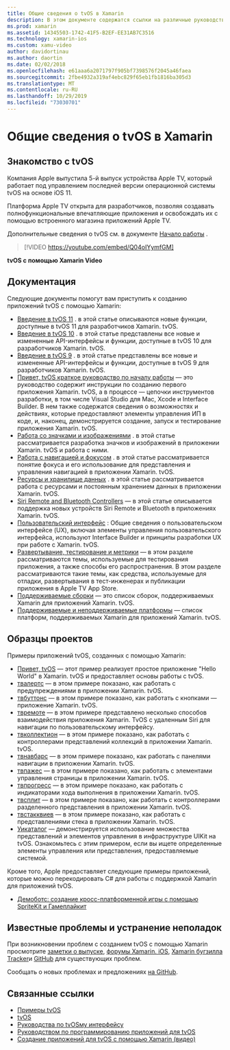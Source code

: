 ```yaml
---
title: Общие сведения о tvOS в Xamarin
description: В этом документе содержатся ссылки на различные руководства и примеры, демонстрирующие создание tvOS приложений с помощью Xamarin. В руководствах рассматриваются различные функции, такие как разработка пользовательского интерфейса, хранение данных, значки и многое другое.
ms.prod: xamarin
ms.assetid: 14345503-1742-41F5-B2EF-EE31AB7C3516
ms.technology: xamarin-ios
ms.custom: xamu-video
author: davidortinau
ms.author: daortin
ms.date: 02/02/2018
ms.openlocfilehash: e61aaa6a2071797f905bf7398576f2045a46faea
ms.sourcegitcommit: 2fbe4932a319af4ebc829f65eb1fb1816ba305d3
ms.translationtype: MT
ms.contentlocale: ru-RU
ms.lasthandoff: 10/29/2019
ms.locfileid: "73030701"
---
```

# <a name="introduction-to-tvos-in-xamarin"></a>Общие сведения о tvOS в Xamarin

## <a name="introducing-tvos"></a>Знакомство с tvOS

Компания Apple выпустила 5-й выпуск устройства Apple TV, который работает под управлением последней версии операционной системы tvOS на основе iOS 11.

Платформа Apple TV открыта для разработчиков, позволяя создавать полнофункциональные впечатляющие приложения и освобождать их с помощью встроенного магазина приложений Apple TV.

Дополнительные сведения о tvOS см. в документе [Начало работы](~/ios/tvos/get-started/index.md) .

> [!VIDEO https://youtube.com/embed/Q04oIYymfGM]

**tvOS с помощью Xamarin Video**

## <a name="documentation"></a>Документация

Следующие документы помогут вам приступить к созданию приложений tvOS с помощью Xamarin:

- [Введение в tvOS 11](~/ios/tvos/platform/introduction-to-tvos11.md) . в этой статье описываются новые функции, доступные в tvOS 11 для разработчиков Xamarin. tvOS.
- [Введение в tvOS 10](~/ios/tvos/platform/introduction-to-tvos10/index.md) . в этой статье представлены все новые и измененные API-интерфейсы и функции, доступные в tvOS 10 для разработчиков Xamarin. tvOS.
- [Введение в tvOS 9](~/ios/tvos/platform/tvos9.md) . в этой статье представлены все новые и измененные API-интерфейсы и функции, доступные в tvOS 9 для разработчиков Xamarin. tvOS. 
- [Привет, tvOS краткое руководство по началу работы](~/ios/tvos/get-started/hello-tvos.md) — это руководство содержит инструкции по созданию первого приложения Xamarin. tvOS, а в процессе — цепочки инструментов разработки, в том числе Visual Studio для Mac, Xcode и Interface Builder. В нем также содержатся сведения о возможностях и действиях, которые предоставляют элементы управления ИП в коде, и, наконец, демонстрируется создание, запуск и тестирование приложения Xamarin. tvOS.
- [Работа со значками и изображениями](~/ios/tvos/app-fundamentals/icons-images.md) . в этой статье рассматривается разработка значков и изображений в приложении Xamarin. tvOS и работа с ними.
- [Работа с навигацией и фокусом](~/ios/tvos/app-fundamentals/navigation-focus.md) . в этой статье рассматривается понятие фокуса и его использование для представления и управления навигацией в приложении Xamarin. tvOS.
- [Ресурсы и хранилище данных](~/ios/tvos/app-fundamentals/resources-data-storage.md) . в этой статье рассматривается работа с ресурсами и постоянным хранением данных в приложении Xamarin. tvOS.
- [Siri Remote and Bluetooth Controllers](~/ios/tvos/platform/remote-bluetooth.md) — в этой статье описывается поддержка новых устройств Siri Remote и Bluetooth в приложениях Xamarin. tvOS.
- [Пользовательский интерфейс](~/ios/tvos/user-interface/index.md) : Общие сведения о пользовательском интерфейсе (UX), включая элементы управления пользовательского интерфейса, используют Interface Builder и принципы разработки UX при работе с Xamarin. tvOS.
- [Развертывание, тестирование и метрики](~/ios/tvos/deploy-test/index.md) — в этом разделе рассматриваются темы, используемые для тестирования приложения, а также способы его распространения. В этом разделе рассматриваются такие темы, как средства, используемые для отладки, развертывания в тест-инженерах и публикации приложения в Apple TV App Store.
- [Поддерживаемые сборки](~/ios/tvos/internals/assemblies.md) — это список сборок, поддерживаемых Xamarin для приложений Xamarin. tvOS.
- [Поддерживаемые и неподдерживаемые платформы](~/ios/tvos/internals/frameworks.md) — список платформ, поддерживаемых Xamarin для приложений Xamarin. tvOS.

## <a name="sample-projects"></a>Образцы проектов

Примеры приложений tvOS, созданных с помощью Xamarin:

- [Привет, tvOS](https://docs.microsoft.com/samples/xamarin/ios-samples/tvos-hello-tvos) — этот пример реализует простое приложение "Hello World" в Xamarin. tvOS и предоставляет основы работы с tvOS.
- [твалертс](https://docs.microsoft.com/samples/xamarin/ios-samples/tvos-tvalerts) — в этом примере показано, как работать с предупреждениями в приложении Xamarin. tvOS.
- [твбуттонс](https://docs.microsoft.com/samples/xamarin/ios-samples/tvos-tvbuttons) — в этом примере показано, как работать с кнопками — приложение Xamarin. tvOS.
- [твремоте](https://docs.microsoft.com/samples/xamarin/ios-samples/tvos-tvremote) — в этом примере представлено несколько способов взаимодействия приложения Xamarin. TvOS с удаленным Siri для навигации по пользовательскому интерфейсу.
- [твколлектион](https://docs.microsoft.com/samples/xamarin/ios-samples/tvos-tvcollection) — в этом примере показано, как работать с контроллерами представлений коллекций в приложении Xamarin. tvOS.
- [твнавбарс](https://docs.microsoft.com/samples/xamarin/ios-samples/tvos-tvnavbars) — в этом примере показано, как работать с панелями навигации в приложении Xamarin. tvOS.
- [твпажес](https://docs.microsoft.com/samples/xamarin/ios-samples/tvos-tvpages) — в этом примере показано, как работать с элементами управления страницы в приложении Xamarin. tvOS.
- [твпрогресс](https://docs.microsoft.com/samples/xamarin/ios-samples/tvos-tvprogress) — в этом примере показано, как работать с индикаторами хода выполнения в приложении Xamarin. tvOS.
- [твсплит](https://docs.microsoft.com/samples/xamarin/ios-samples/tvos-tvsplit) — в этом примере показано, как работать с контроллерами разделенного представления в приложении Xamarin. tvOS.
- [твстакквиев](https://docs.microsoft.com/samples/xamarin/ios-samples/tvos-tvstackview) — в этом примере показано, как работать с представлениями стека в приложении Xamarin. tvOS.
- [Уикаталог](https://docs.microsoft.com/samples/xamarin/ios-samples/tvos-uicatalog) — демонстрируется использование множества представлений и элементов управления в инфраструктуре UIKit на tvOS. Ознакомьтесь с этим примером, если вы ищете определенные элементы управления или представления, предоставляемые системой.

Кроме того, Apple предоставляет следующие примеры приложений, которые можно перекодировать C# для работы с поддержкой Xamarin для приложений tvOS.

- [Демоботс: создание кросс-платформенной игры с помощью SpriteKit и Гамеплайкит](https://developer.apple.com/library/prerelease/tvos/samplecode/DemoBots/)

## <a name="known-issues-and-troubleshooting"></a>Известные проблемы и устранение неполадок

При возникновении проблем с созданием tvOS с помощью Xamarin просмотрите [заметки о выпуске](https://docs.microsoft.com/xamarin/ios/release-notes/), [форумы Xamarin. iOS](https://forums.xamarin.com/categories/ios), [Xamarin бугзилла Tracker](https://bugzilla.xamarin.com/query.cgi?product=iOS)и [GitHub](https://github.com/xamarin/xamarin-macios/issues) для существующих проблем.

Сообщать о новых проблемах и предложениях [на GitHub](https://github.com/xamarin/xamarin-macios/issues).

## <a name="related-links"></a>Связанные ссылки

- [Примеры tvOS](https://docs.microsoft.com/samples/browse/?products=xamarin&term=Xamarin.iOS+tvOS)
- [tvOS](https://developer.apple.com/tvos/)
- [Руководства по tvOSму интерфейсу](https://developer.apple.com/tvos/human-interface-guidelines/)
- [Руководством по программированию приложений для tvOS](https://developer.apple.com/library/prerelease/tvos/documentation/General/Conceptual/AppleTV_PG/)
- [Создание приложений для tvOS с помощью Xamarin (видео)](https://university.xamarin.com/lightninglectures/tvos-with-xamarin)
